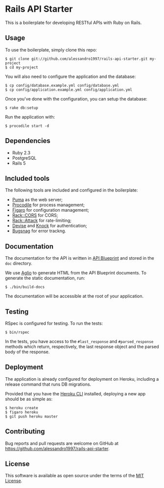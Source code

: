 # Rails API Starter

This is a boilerplate for developing RESTful APIs with Ruby on Rails.

## Usage

To use the boilerplate, simply clone this repo:

```console
$ git clone git://github.com/alessandro1997/rails-api-starter.git my-project
$ cd my-project
```

You will also need to configure the application and the database:

```console
$ cp config/database.example.yml config/database.yml
$ cp config/application.example.yml config/application.yml
```

Once you've done with the configuration, you can setup the database:

```console
$ rake db:setup
```

Run the application with:

```console
$ procodile start -d
```

## Dependencies

- Ruby 2.3
- PostgreSQL
- Rails 5

## Included tools

The following tools are included and configured in the boilerplate:

- [Puma](http://puma.io/) as the web server;
- [Procodile](https://github.com/adamcooke/procodile) for process management;
- [Figaro](https://github.com/laserlemon/figaro) for configuration management;
- [Rack::CORS](https://github.com/cyu/rack-cors) for CORS;
- [Rack::Attack](https://github.com/kickstarter/rack-attack) for rate-limiting;
- [Devise](https://github.com/plataformatec/devise) and [Knock](https://github.com/nsarno/knock) for authentication;
- [Bugsnag](https://bugsnag.com) for error trackng.

## Documentation

The documentation for the API is written in [API Blueprint](https://apiblueprint.org/) and stored in
the `doc` directory.

We use [Aglio](https://github.com/danielgtaylor/aglio) to generate HTML from the API Blueprint
documents. To generate the static documentation, run:

```console
$ ./bin/build-docs
```

The documentation will be accessible at the root of your application.

## Testing

RSpec is configured for testing. To run the tests:

```console
$ bin/rspec
```

In the tests, you have access to the `#last_response` and `#parsed_response` methods which return,
respectively, the last response object and the parsed body of the response.

## Deployment

The application is already configured for deployment on Heroku, including a release command that
runs DB migrations.

Provided that you have the [Heroku CLI](https://devcenter.heroku.com/articles/heroku-cli) installed,
deploying a new app should be as simple as:

```console
$ heroku create
$ figaro heroku
$ git push heroku master
```

## Contributing

Bug reports and pull requests are welcome on GitHub at https://github.com/alessandro1997/rails-api-starter.

## License

This software is available as open source under the terms of the [MIT License](http://opensource.org/licenses/MIT).
